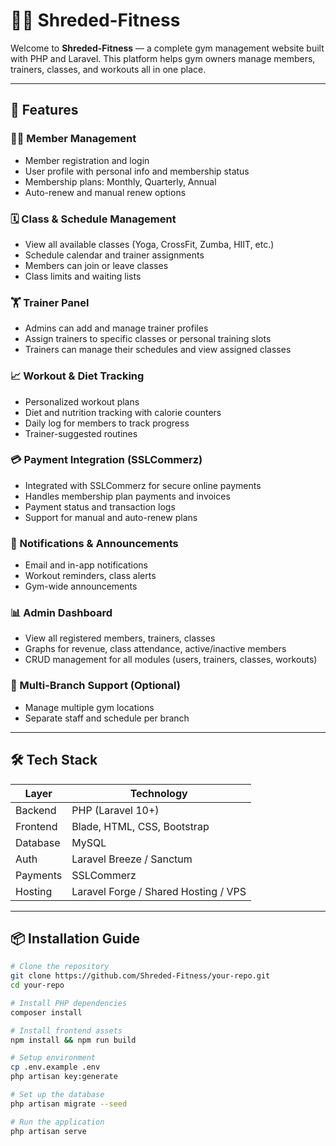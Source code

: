 # 🏋️‍♂️ Shreded-Fitness

Welcome to **Shreded-Fitness** — a complete gym management website built with PHP and Laravel. This platform helps gym owners manage members, trainers, classes, and workouts all in one place.

---

## 🚀 Features

### 🧑‍💼 Member Management
- Member registration and login
- User profile with personal info and membership status
- Membership plans: Monthly, Quarterly, Annual
- Auto-renew and manual renew options

### 🗓️ Class & Schedule Management
- View all available classes (Yoga, CrossFit, Zumba, HIIT, etc.)
- Schedule calendar and trainer assignments
- Members can join or leave classes
- Class limits and waiting lists

### 🏋️ Trainer Panel
- Admins can add and manage trainer profiles
- Assign trainers to specific classes or personal training slots
- Trainers can manage their schedules and view assigned classes

### 📈 Workout & Diet Tracking
- Personalized workout plans
- Diet and nutrition tracking with calorie counters
- Daily log for members to track progress
- Trainer-suggested routines

### 💳 Payment Integration (SSLCommerz)
- Integrated with SSLCommerz for secure online payments
- Handles membership plan payments and invoices
- Payment status and transaction logs
- Support for manual and auto-renew plans

### 🔔 Notifications & Announcements
- Email and in-app notifications
- Workout reminders, class alerts
- Gym-wide announcements

### 📊 Admin Dashboard
- View all registered members, trainers, classes
- Graphs for revenue, class attendance, active/inactive members
- CRUD management for all modules (users, trainers, classes, workouts)

### 📍 Multi-Branch Support (Optional)
- Manage multiple gym locations
- Separate staff and schedule per branch

---

## 🛠️ Tech Stack

| Layer         | Technology              |
|---------------|--------------------------|
| Backend       | PHP (Laravel 10+)        |
| Frontend      | Blade, HTML, CSS, Bootstrap |
| Database      | MySQL                    |
| Auth          | Laravel Breeze / Sanctum |
| Payments      | SSLCommerz               |
| Hosting       | Laravel Forge / Shared Hosting / VPS |

---

## 📦 Installation Guide

```bash
# Clone the repository
git clone https://github.com/Shreded-Fitness/your-repo.git
cd your-repo

# Install PHP dependencies
composer install

# Install frontend assets
npm install && npm run build

# Setup environment
cp .env.example .env
php artisan key:generate

# Set up the database
php artisan migrate --seed

# Run the application
php artisan serve
